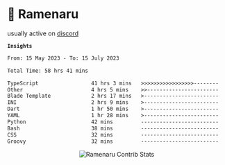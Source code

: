 # 🍜 Ramenaru

usually active on <a href="https://discordapp.com/users/503291004200157185">discord</a> 

**`Insights`**

<!--START_SECTION:waka-->

```txt
From: 15 May 2023 - To: 15 July 2023

Total Time: 58 hrs 41 mins

TypeScript                 41 hrs 3 mins   >>>>>>>>>>>>>>>>>--------   69.95 %
Other                      4 hrs 5 mins    >>-----------------------   06.96 %
Blade Template             2 hrs 17 mins   >------------------------   03.91 %
INI                        2 hrs 9 mins    >------------------------   03.67 %
Dart                       1 hr 50 mins    >------------------------   03.14 %
YAML                       1 hr 28 mins    >------------------------   02.52 %
Python                     42 mins         -------------------------   01.20 %
Bash                       38 mins         -------------------------   01.10 %
CSS                        32 mins         -------------------------   00.92 %
Groovy                     32 mins         -------------------------   00.92 %
```

<!--END_SECTION:waka-->

<div style="text-align: center;">
   <img align="center" src="https://github-readme-streak-stats.herokuapp.com/?user=Ramenaru&theme=dark&card_width=520" alt="Ramenaru Contrib Stats" />
</div>



